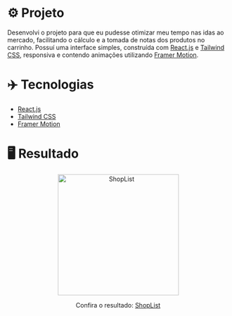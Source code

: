 # ⚙️ Projeto

Desenvolvi o projeto para que eu pudesse otimizar meu tempo nas idas ao mercado, facilitando o cálculo e a tomada de notas dos produtos no carrinho. Possuí uma interface simples, construída com <a href="https://pt-br.reactjs.org/" target="_blank">React.js</a> e <a href="https://tailwindcss.com/" target="_blank">Tailwind CSS</a>, responsiva e contendo animações utilizando <a href="https://www.framer.com/motion/" target="_blank">Framer Motion</a>.

# ✈️ Tecnologias

- <a href="https://pt-br.reactjs.org/" target="_blank">React.js</a>
- <a href="https://tailwindcss.com/" target="_blank">Tailwind CSS</a>
- <a href="https://www.framer.com/motion/" target="_blank">Framer Motion</a>

# 🖥️ Resultado

<div align="center">
  <img alt="ShopList" src="https://i.imgur.com/xvZdYtE.png" width="275px">
  <p>Confira o resultado: <a href="https://shoplist-react-ruuuff.netlify.app/" target="_blank">ShopList</a></p>
</div>
